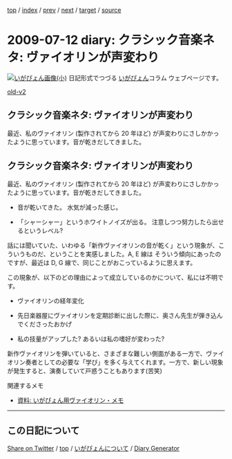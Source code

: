 [top](https://igapyon.github.io/diary/) 
 / [index](https://igapyon.github.io/diary/2009/index.html) 
 / [prev](https://igapyon.github.io/diary/2009/ig090703.html) 
 / [next](https://igapyon.github.io/diary/2009/ig090714.html) 
 / [target](https://igapyon.github.io/diary/2009/ig090712.html) 
 / [source](https://github.com/igapyon/diary/blob/gh-pages/2009/ig090712.html.src.md) 

2009-07-12 diary: クラシック音楽ネタ: ヴァイオリンが声変わり
=====================================================================================================
[![いがぴょん画像(小)](https://igapyon.github.io/diary/images/iga200306s.jpg "いがぴょん")](https://igapyon.github.io/diary/memo/memoigapyon.html) 日記形式でつづる [いがぴょん](https://igapyon.github.io/diary/memo/memoigapyon.html)コラム ウェブページです。

[old-v2](ig090712-orig.html)

## クラシック音楽ネタ: ヴァイオリンが声変わり

最近、私のヴァイオリン (製作されてから 20 年ほど) が声変わりにさしかかったように思っています。音が乾きだしてきました。


## クラシック音楽ネタ: ヴァイオリンが声変わり

最近、私のヴァイオリン (製作されてから 20 年ほど) が声変わりにさしかかったように思っています。音が乾きだしてきました。

* 音が乾いてきた。
  水気が減った感じ。
  
* 「シャーシャー」というホワイトノイズが出る。
  注意しつつ努力したら出せるというレベル?

話には聞いていた、いわゆる「新作ヴァイオリンの音が乾く」という現象が、こういうものだ、ということを実感しました。A, E 線は そういう傾向にあったのですが、最近は
D, G 線で、同じことがおこっているように思えます。

この現象が、以下のどの理由によって成立しているのかについて、私には不明です。

* ヴァイオリンの経年変化
  
* 先日楽器屋にヴァイオリンを定期診断に出した際に、奥さん先生が弾き込んでくださったおかげ
  
* 私の技量がアップした? あるいは私の嗜好が変わった?

新作ヴァイオリンを弾いていると、さまざまな難しい側面がある一方で、ヴァイオリン奏者としての必要な「学び」を多く与えてくれます。一方で、新しい現象が発生すると、演奏していて戸惑うこともあります(苦笑)

関連するメモ

* [資料: いがぴょん用ヴァイオリン・メモ](../memo/memoviolin.html)

----------------------------------------------------------------------------------------------------

## この日記について

[Share on Twitter](https://twitter.com/intent/tweet?hashtags=igapyon%2Cdiary%2C%E3%81%84%E3%81%8C%E3%81%B4%E3%82%87%E3%82%93&text=%E3%82%AF%E3%83%A9%E3%82%B7%E3%83%83%E3%82%AF%E9%9F%B3%E6%A5%BD%E3%83%8D%E3%82%BF%3A+%E3%83%B4%E3%82%A1%E3%82%A4%E3%82%AA%E3%83%AA%E3%83%B3%E3%81%8C%E5%A3%B0%E5%A4%89%E3%82%8F%E3%82%8A&url=https%3A%2F%2Figapyon.github.io%2Fdiary%2F2009%2Fig090712.html) / [top](../index.html) / [いがぴょんについて](https://igapyon.github.io/diary/memo/memoigapyon.html) / [Diary Generator](https://github.com/igapyon/igapyonv3)
